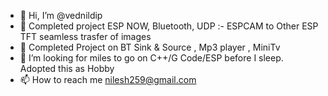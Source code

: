- 👋 Hi, I’m @vednildip
- 👀 Completed project ESP NOW, Bluetooth, UDP :-  ESPCAM  to Other ESP TFT seamless trasfer of images  
- 🌱 Completed Project on  BT Sink  & Source  , Mp3 player , MiniTv 
- 💞️ I’m looking for miles to go on C++/G Code/ESP  before I sleep. Adopted  this as Hobby  
- 📫 How to reach me nilesh259@gmail.com 

<!---
vednildip/vednildip is a ✨ special ✨ repository because its `README.md` (this file) appears on your GitHub profile.
You can click the Preview link to take a look at your changes.
--->
